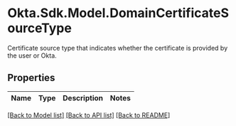 # Okta.Sdk.Model.DomainCertificateSourceType
Certificate source type that indicates whether the certificate is provided by the user or Okta.

## Properties

Name | Type | Description | Notes
------------ | ------------- | ------------- | -------------

[[Back to Model list]](../README.md#documentation-for-models) [[Back to API list]](../README.md#documentation-for-api-endpoints) [[Back to README]](../README.md)

